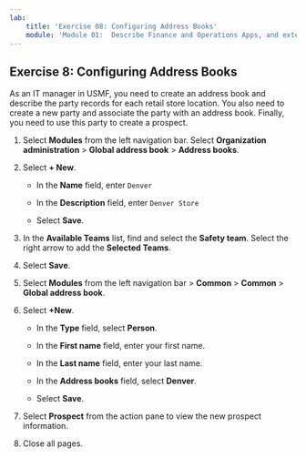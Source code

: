 ```yaml
---
lab:
    title: 'Exercise 08: Configuring Address Books'
    module: 'Module 01:  Describe Finance and Operations Apps, and extend apps by using Microsoft Power Platform technologies'
---
```

## Exercise 8: Configuring Address Books

As an IT manager in USMF, you need to create an address book and describe the party records for each retail store location. You also need to create a new party and associate the party with an address book. Finally, you need to use this party to create a prospect.

1. Select **Modules** from the left navigation bar. Select **Organization administration** > **Global address book** > **Address books**.

2. Select **+ New**.

	- In the **Name** field, enter `Denver`

	- In the **Description** field, enter `Denver Store`

	- Select **Save**.

3. In the **Available Teams** list, find and select the **Safety team**. Select the right arrow to add the **Selected Teams**.

4. Select **Save**.

5. Select **Modules** from the left navigation bar > **Common** > **Common** > **Global address book**.

6. Select **+New**.

	- In the **Type** field, select **Person**.

	- In the **First name** field, enter your first name.

	- In the **Last name** field, enter your last name.

	- In the **Address books** field, select **Denver**.

	- Select **Save**.

7. Select **Prospect** from the action pane to view the new prospect information. 

8. Close all pages. 

